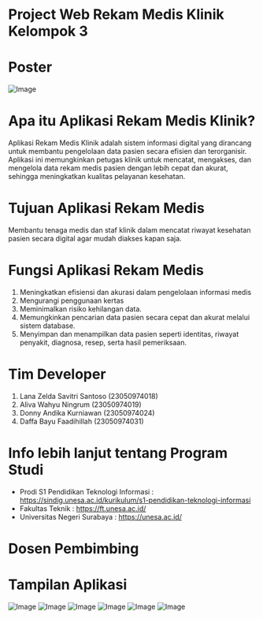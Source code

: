 # Project Web Rekam Medis Klinik Kelompok 3

# Poster
![Image](https://github.com/user-attachments/assets/64e1370a-4826-49af-a9dc-c8f8b8935875)

# Apa itu Aplikasi Rekam Medis Klinik?
Aplikasi Rekam Medis Klinik adalah sistem informasi digital yang dirancang untuk membantu pengelolaan data pasien secara efisien dan terorganisir. Aplikasi ini memungkinkan petugas klinik untuk mencatat, mengakses, dan mengelola data rekam medis pasien dengan lebih cepat dan akurat, sehingga meningkatkan kualitas pelayanan kesehatan.

# Tujuan Aplikasi Rekam Medis
Membantu tenaga medis dan staf klinik dalam mencatat riwayat kesehatan pasien secara digital agar mudah diakses kapan saja.

# Fungsi Aplikasi Rekam Medis
1. Meningkatkan efisiensi dan akurasi dalam pengelolaan informasi medis
2. Mengurangi penggunaan kertas
3. Meminimalkan risiko kehilangan data.
4. Memungkinkan pencarian data pasien secara cepat dan akurat melalui sistem database.
5. Menyimpan dan menampilkan data pasien seperti identitas, riwayat penyakit, diagnosa, resep, serta hasil pemeriksaan.

# Tim Developer
1. Lana Zelda Savitri Santoso		 (23050974018)
2. Aliva Wahyu Ningrum 		       (23050974019)
3. Donny Andika Kurniawan		     (23050974024)
4. Daffa Bayu Faadihillah 		   (23050974031)

# Info lebih lanjut tentang Program Studi
- Prodi S1 Pendidikan Teknologi Informasi : https://sindig.unesa.ac.id/kurikulum/s1-pendidikan-teknologi-informasi
- Fakultas Teknik : https://ft.unesa.ac.id/
- Universitas Negeri Surabaya : https://unesa.ac.id/

# Dosen Pembimbing

# Tampilan Aplikasi
![Image](https://github.com/user-attachments/assets/3e5c6b71-e5b1-4be2-b8ed-e1692bd04887)
![Image](https://github.com/user-attachments/assets/6782bc57-a28b-4eea-b0d1-8f495d6dd0e2)
![Image](https://github.com/user-attachments/assets/42bcdb36-ad3d-435d-bcab-9bf572e840e6)
![Image](https://github.com/user-attachments/assets/91337280-a7c3-4f1d-b944-f5ac5d0db891)
![Image](https://github.com/user-attachments/assets/20fb8c67-59f9-4f65-973d-69647319224f)
![Image](https://github.com/user-attachments/assets/7a8e5723-2292-4b85-ba0b-8d0db89903c7)
